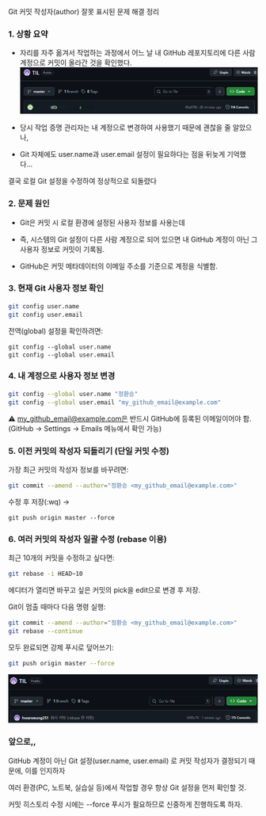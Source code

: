 Git 커밋 작성자(author) 잘못 표시된 문제 해결 정리
### 1. 상황 요약

- 자리를 자주 옮겨서 작업하는 과정에서
어느 날 내 GitHub 레포지토리에 다른 사람 계정으로 커밋이 올라간 것을 확인했다.
![image.png](./image1.png)

- 당시 작업 증명 관리자는 내 계정으로 변경하여 사용했기 때문에 괜찮을 줄 알았으나,
- Git 자체에도 user.name과 user.email 설정이 필요하다는 점을 뒤늦게 기억했다...

결국 로컬 Git 설정을 수정하여 정상적으로 되돌렸다

###  2. 문제 원인

- Git은 커밋 시 로컬 환경에 설정된 사용자 정보를 사용는데

- 즉, 시스템의 Git 설정이 다른 사람 계정으로 되어 있으면
내 GitHub 계정이 아닌 그 사용자 정보로 커밋이 기록됨.

- GitHub은 커밋 메타데이터의 이메일 주소를 기준으로 계정을 식별함.

### 3. 현재 Git 사용자 정보 확인
```bash
git config user.name
git config user.email
```

전역(global) 설정을 확인하려면:
```
git config --global user.name
git config --global user.email
```
### 4. 내 계정으로 사용자 정보 변경
```bash
git config --global user.name "정환승"
git config --global user.email "my_github_email@example.com"
```

⚠️ my_github_email@example.com은 반드시 GitHub에 등록된 이메일이어야 함.
(GitHub → Settings → Emails 메뉴에서 확인 가능)

### 5. 이전 커밋의 작성자 되돌리기 (단일 커밋 수정)

가장 최근 커밋의 작성자 정보를 바꾸려면:
```bash
git commit --amend --author="정환승 <my_github_email@example.com>"
```

수정 후 저장(:wq) → 
```
git push origin master --force
```
### 6. 여러 커밋의 작성자 일괄 수정 (rebase 이용)

최근 10개의 커밋을 수정하고 싶다면:
```bash
git rebase -i HEAD~10
```

에디터가 열리면 바꾸고 싶은 커밋의 pick을 edit으로 변경 후 저장.

Git이 멈출 때마다 다음 명령 실행:
```bash
git commit --amend --author="정환승 <my_github_email@example.com>"
git rebase --continue
```

모두 완료되면 강제 푸시로 덮어쓰기:
```bash
git push origin master --force
```
![image.png](./image2.png)
### 앞으로,,

GitHub 계정이 아닌 Git 설정(user.name, user.email) 로 커밋 작성자가 결정되기 때문에, 이를 인지하자

여러 환경(PC, 노트북, 실습실 등)에서 작업할 경우 항상 Git 설정을 먼저 확인할 것.

커밋 히스토리 수정 시에는 --force 푸시가 필요하므로 신중하게 진행하도록 하자.